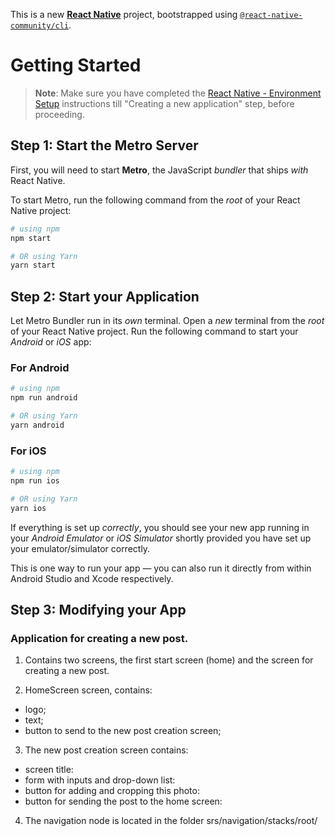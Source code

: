 This is a new [**React Native**](https://reactnative.dev) project, bootstrapped using [
`@react-native-community/cli`](https://github.com/react-native-community/cli).

# Getting Started

> **Note**: Make sure you have completed
> the [React Native - Environment Setup](https://reactnative.dev/docs/environment-setup) instructions till "Creating a
> new
> application" step, before proceeding.

## Step 1: Start the Metro Server

First, you will need to start **Metro**, the JavaScript _bundler_ that ships _with_ React Native.

To start Metro, run the following command from the _root_ of your React Native project:

```bash
# using npm
npm start

# OR using Yarn
yarn start
```

## Step 2: Start your Application

Let Metro Bundler run in its _own_ terminal. Open a _new_ terminal from the _root_ of your React Native project. Run the
following command to start your _Android_ or _iOS_ app:

### For Android

```bash
# using npm
npm run android

# OR using Yarn
yarn android
```

### For iOS

```bash
# using npm
npm run ios

# OR using Yarn
yarn ios
```

If everything is set up _correctly_, you should see your new app running in your _Android Emulator_ or _iOS Simulator_
shortly provided you have set up your emulator/simulator correctly.

This is one way to run your app — you can also run it directly from within Android Studio and Xcode respectively.

## Step 3: Modifying your App

### Application for creating a new post.

1. Contains two screens, the first start screen (home) and the screen for creating a new post.

2. HomeScreen screen, contains:

- logo;
- text;
- button to send to the new post creation screen;

3. The new post creation screen contains:

- screen title:
- form with inputs and drop-down list:
- button for adding and cropping this photo:
- button for sending the post to the home screen:

4. The navigation node is located in the folder srs/navigation/stacks/root/

